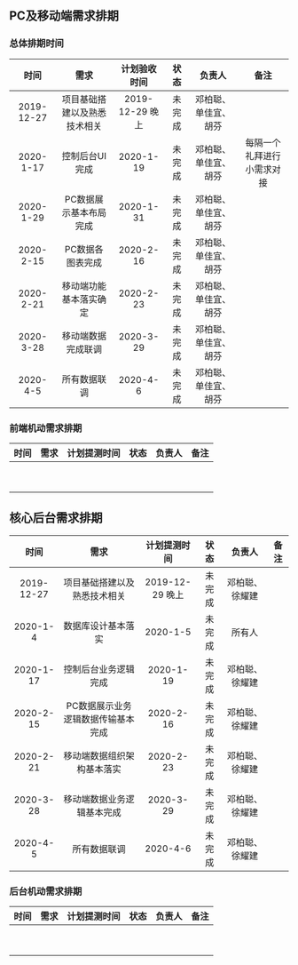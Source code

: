 ## PC及移动端需求排期
### 总体排期时间

| 时间        | 需求    |  计划验收时间  | 状态 | 负责人 | 备注 |
| :----:   | :----:   | :----: | :----: | :----: | :----: |
| 2019-12-27        | 项目基础搭建以及熟悉技术相关    |  2019-12-29 晚上  | 未完成 | 邓柏聪、单佳宜、胡芬 |   |
| 2020-1-17        | 控制后台UI完成    |  2020-1-19  | 未完成 | 邓柏聪、单佳宜、胡芬 | 每隔一个礼拜进行小需求对接 |
| 2020-1-29        | PC数据展示基本布局完成    |  2020-1-31   | 未完成 | 邓柏聪、单佳宜、胡芬 |   |
| 2020-2-15        | PC数据各图表完成    |  2020-2-16  | 未完成 | 邓柏聪、单佳宜、胡芬 |   |
| 2020-2-21        | 移动端功能基本落实确定    |  2020-2-23  | 未完成 | 邓柏聪、单佳宜、胡芬 |   |
| 2020-3-28        | 移动端数据完成联调    |  2020-3-29  | 未完成 | 邓柏聪、单佳宜、胡芬 |   |
| 2020-4-5        | 所有数据联调    |  2020-4-6  | 未完成 | 邓柏聪、单佳宜、胡芬 |   |

### 前端机动需求排期

| 时间        | 需求    |  计划提测时间  | 状态 | 负责人 | 备注 |
| :----:   | :----:   | :----: | :----: | :----: | :----: |
|          |      |     |   |   |   |
|          |      |     |   |   |   |
|          |      |     |   |   |   |
|          |      |     |   |   |   |
|          |      |     |   |   |   |
|          |      |     |   |   |   |
|          |      |     |   |   |   |
|          |      |     |   |   |   |
|          |      |     |   |   |   |

## 核心后台需求排期

| 时间        | 需求    |  计划提测时间  | 状态 | 负责人 | 备注 |
| :----:   | :----:   | :----: | :----: | :----: | :----: |
| 2019-12-27        | 项目基础搭建以及熟悉技术相关    |  2019-12-29 晚上  | 未完成 | 邓柏聪、徐耀建 |
| 2020-1-4        | 数据库设计基本落实    |  2020-1-5  | 未完成 | 所有人 |   |
| 2020-1-17        | 控制后台业务逻辑完成    |  2020-1-19  | 未完成 | 邓柏聪、徐耀建 |   |
| 2020-2-15        | PC数据展示业务逻辑数据传输基本完成    |  2020-2-16  | 未完成 | 邓柏聪、徐耀建 |   |
| 2020-2-21        | 移动端数据组织架构基本落实    |  2020-2-23  | 未完成 | 邓柏聪、徐耀建 |   |
| 2020-3-28        | 移动端数据业务逻辑基本完成    |  2020-3-29  | 未完成 | 邓柏聪、徐耀建 |   |
| 2020-4-5        | 所有数据联调    |  2020-4-6  | 未完成 | 邓柏聪、徐耀建 |   |

### 后台机动需求排期

| 时间        | 需求    |  计划提测时间  | 状态 | 负责人 | 备注 |
| :----:   | :----:   | :----: | :----: | :----: | :----: |
|          |      |     |   |   |   |
|          |      |     |   |   |   |
|          |      |     |   |   |   |
|          |      |     |   |   |   |
|          |      |     |   |   |   |
|          |      |     |   |   |   |
|          |      |     |   |   |   |
|          |      |     |   |   |   |
|          |      |     |   |   |   |